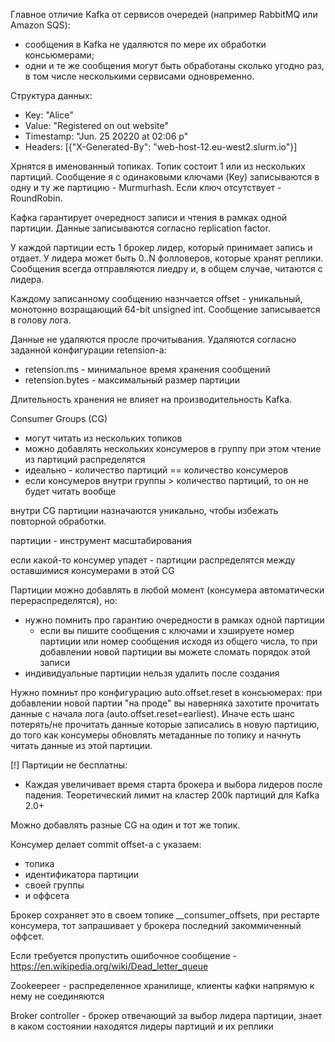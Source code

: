 Главное отличие Kafka от сервисов очередей (например RabbitMQ или Amazon SQS):
- сообщения в Kafka не удаляются по мере их обработки консьюмерами;
- одни и те же сообщения могут быть обработаны сколько угодно раз, в том числе несколькими сервисами одновременно.

Структура данных:
- Key: "Alice"
- Value: "Registered on out website"
- Timestamp: "Jun. 25 20220 at 02:06 p"
- Headers: [{"X-Generated-By": "web-host-12.eu-west2.slurm.io"}]

Хрнятся в именованный топиках. Топик состоит 1 или из нескольких партиций. 
Сообщение я с одинаковыми ключами (Key) записываются в одну и ту же партицию - Murmurhash. Если ключ отсутствует - RoundRobin.

Кафка гарантирует очередност записи и чтения в рамках одной партиции. Данные записываются согласно replication factor.

У каждой партиции есть 1 брокер лидер, который принимает запись и отдает. У лидера может быть 0..N фолловеров, которые хранят реплики.
Сообщения всегда отправляются лиедру и, в общем случае, читаются с лидера.

Каждому записанному сообщению назнчается offset - уникальный, монотонно возращающий 64-bit unsigned int. Сообщение записывается в голову лога.

Данные не удаляются просле прочитывания. Удаляются согласно заданной конфигурации retension-a:
- retension.ms - минимальное время хранения сообщений
- retension.bytes - максимальный размер партиции

Длительность хранения не влияет на производительность Kafka.

Consumer Groups (CG)
- могут читать из нескольких топиков
- можно добавлять нескольких консумеров в группу при этом чтение из партиций распределятся
- идеально - количество партиций == количество консумеров
- если консумеров внутри группы > количество партиций, то он не будет читать вообще

внутри CG партиции назначаются уникально, чтобы избежать повторной обработки.

партиции - инструмент масштабирования

если какой-то консумер упадет - партиции распределятся между оставшимися консумерами в этой CG


Партиции можно добавлять в любой момент (консумера автоматически перераспределятся), но:
- нужно помнить про гарантию очередности в рамках одной партиции
  - если вы пишите сообщения с ключами и хэшируете номер партиции или номер сообщения исходя из общего числа, то при добавлении новой партиции вы можете сломать порядок этой записи 
- индивидуальные партиции нельзя удалить после создания

Нужно помниьт про конфигурацию auto.offset.reset в консьюмерах: при добавлении новой партии "на проде"
вы наверняка захотите прочитать данные с начала лога (auto.offset.reset=earliest). 
Иначе есть шанс потерять/не прочитать данные которые записались в новую партицию, 
до того как консумеры обновлять метаданные по топику и начнуть читать данные из этой партиции.

[!] Партиции не бесплатны:
- Каждая увеличивает время старта брокера и выбора лидеров после падения. Теоретический лимит на кластер 200k партиций для Kafka 2.0+

Можно добавлять разные CG на один и тот же топик.

Консумер делает commit offset-a с указаем:
- топика
- идентификатора партиции
- своей группы
- и оффсета

Брокер сохраняет это в своем топике __consumer_offsets, при рестарте консумера, тот запрашивает у брокера последний закоммиченный оффсет.

Если требуется пропустить ошибочное сообщение - https://en.wikipedia.org/wiki/Dead_letter_queue

Zookeepeer - распределенное хранилище, клиенты кафки напрямую к нему не соединяются

Broker controller - брокер отвечающий за выбор лидера партиции, знает в каком состоянии находятся лидеры партиций и их реплики



